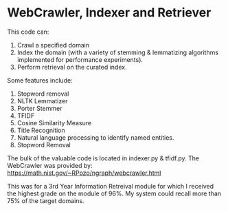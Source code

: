 # WebCrawler, Indexer and Retriever
This code can:
1. Crawl a specified domain
2. Index the domain (with a variety of stemming & lemmatizing algorithms implemented for performance experiments).
4. Perform retrieval on the curated index.

Some features include:
1. Stopword removal
2. NLTK Lemmatizer
3. Porter Stemmer
4. TFIDF
5. Cosine Similarity Measure
6. Title Recognition 
7. Natural language processing to identify named entities.
8. Stopword Removal

The bulk of the valuable code is located in indexer.py & tfidf.py.
The WebCrawler was provided by: https://math.nist.gov/~RPozo/ngraph/webcrawler.html

This was for a 3rd Year Information Retreival module for which I received the highest grade on the module of 96%.
My system could recall more than 75% of the target domains.
